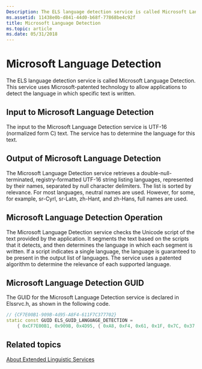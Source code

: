 ```yaml
---
Description: The ELS language detection service is called Microsoft Language Detection. This service uses Microsoft-patented technology to allow applications to detect the language in which specific text is written.
ms.assetid: 11438e0b-d841-44d0-b68f-77868be4c92f
title: Microsoft Language Detection
ms.topic: article
ms.date: 05/31/2018
---
```


# Microsoft Language Detection

The ELS language detection service is called Microsoft Language Detection. This service uses Microsoft-patented technology to allow applications to detect the language in which specific text is written.

## Input to Microsoft Language Detection

The input to the Microsoft Language Detection service is UTF-16 (normalized form C) text. The service has to determine the language for this text.

## Output of Microsoft Language Detection

The Microsoft Language Detection service retrieves a double-null-terminated, registry-formatted UTF-16 string listing languages, represented by their names, separated by null character delimiters. The list is sorted by relevance. For most languages, neutral names are used. However, for some, for example, sr-Cyrl, sr-Latn, zh-Hant, and zh-Hans, full names are used.

## Microsoft Language Detection Operation

The Microsoft Language Detection service checks the Unicode script of the text provided by the application. It segments the text based on the scripts that it detects, and then determines the language in which each segment is written. If a script indicates a single language, the language is guaranteed to be present in the output list of languages. The service uses a patented algorithm to determine the relevance of each supported language.

## Microsoft Language Detection GUID

The GUID for the Microsoft Language Detection service is declared in Elssrvc.h, as shown in the following code.


```C++
// {CF7E00B1-909B-4d95-A8F4-611F7C377702}
static const GUID ELS_GUID_LANGUAGE_DETECTION =
    { 0xCF7E00B1, 0x909B, 0x4D95, { 0xA8, 0xF4, 0x61, 0x1F, 0x7C, 0x37, 0x77, 0x02 } };
```



## Related topics

<dl> <dt>

[About Extended Linguistic Services](about-extended-linguistic-services.md)
</dt> </dl>

 

 



